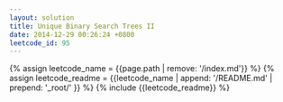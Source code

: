 ```yaml
---
layout: solution
title: Unique Binary Search Trees II
date: 2014-12-29 00:26:24 +0800
leetcode_id: 95
---
```

{% assign leetcode_name = {{page.path | remove: '/index.md'}}  %}
{% assign leetcode_readme = {{leetcode_name | append: '/README.md' | prepend: '_root/' }}  %}
{% include {{leetcode_readme}} %}
